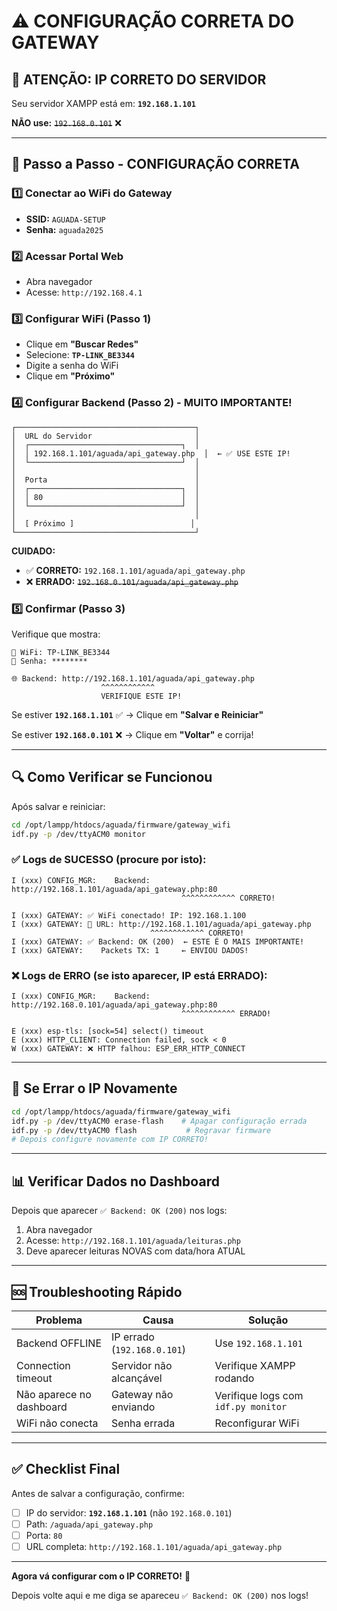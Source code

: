 # ⚠️ CONFIGURAÇÃO CORRETA DO GATEWAY

## 🎯 ATENÇÃO: IP CORRETO DO SERVIDOR

Seu servidor XAMPP está em: **`192.168.1.101`**

**NÃO use:** ~~`192.168.0.101`~~ ❌

---

## 📝 Passo a Passo - CONFIGURAÇÃO CORRETA

### 1️⃣ Conectar ao WiFi do Gateway

- **SSID:** `AGUADA-SETUP`
- **Senha:** `aguada2025`

### 2️⃣ Acessar Portal Web

- Abra navegador
- Acesse: `http://192.168.4.1`

### 3️⃣ Configurar WiFi (Passo 1)

- Clique em **"Buscar Redes"**
- Selecione: **`TP-LINK_BE3344`**
- Digite a senha do WiFi
- Clique em **"Próximo"**

### 4️⃣ Configurar Backend (Passo 2) - **MUITO IMPORTANTE!**

```
┌────────────────────────────────────────┐
│  URL do Servidor                       │
│  ┌──────────────────────────────────┐  │
│  │ 192.168.1.101/aguada/api_gateway.php  │  ← ✅ USE ESTE IP!
│  └──────────────────────────────────┘  │
│                                        │
│  Porta                                 │
│  ┌──────────────────────────────────┐  │
│  │ 80                               │  │
│  └──────────────────────────────────┘  │
│                                        │
│  [ Próximo ]                          │
└────────────────────────────────────────┘
```

**CUIDADO:**
- ✅ **CORRETO:** `192.168.1.101/aguada/api_gateway.php`
- ❌ **ERRADO:** ~~`192.168.0.101/aguada/api_gateway.php`~~

### 5️⃣ Confirmar (Passo 3)

Verifique que mostra:

```
📡 WiFi: TP-LINK_BE3344
🔐 Senha: ********

🌐 Backend: http://192.168.1.101/aguada/api_gateway.php
                    ^^^^^^^^^^^^ 
                    VERIFIQUE ESTE IP!
```

Se estiver **`192.168.1.101`** ✅ → Clique em **"Salvar e Reiniciar"**

Se estiver **`192.168.0.101`** ❌ → Clique em **"Voltar"** e corrija!

---

## 🔍 Como Verificar se Funcionou

Após salvar e reiniciar:

```bash
cd /opt/lampp/htdocs/aguada/firmware/gateway_wifi
idf.py -p /dev/ttyACM0 monitor
```

### ✅ Logs de SUCESSO (procure por isto):

```
I (xxx) CONFIG_MGR:    Backend: http://192.168.1.101/aguada/api_gateway.php:80
                                      ^^^^^^^^^^^^ CORRETO!

I (xxx) GATEWAY: ✅ WiFi conectado! IP: 192.168.1.100
I (xxx) GATEWAY: 📡 URL: http://192.168.1.101/aguada/api_gateway.php
                               ^^^^^^^^^^^^ CORRETO!
I (xxx) GATEWAY: ✅ Backend: OK (200)  ← ESTE É O MAIS IMPORTANTE!
I (xxx) GATEWAY:    Packets TX: 1     ← ENVIOU DADOS!
```

### ❌ Logs de ERRO (se isto aparecer, IP está ERRADO):

```
I (xxx) CONFIG_MGR:    Backend: http://192.168.0.101/aguada/api_gateway.php:80
                                      ^^^^^^^^^^^^ ERRADO!

E (xxx) esp-tls: [sock=54] select() timeout
E (xxx) HTTP_CLIENT: Connection failed, sock < 0
W (xxx) GATEWAY: ❌ HTTP falhou: ESP_ERR_HTTP_CONNECT
```

---

## 🔄 Se Errar o IP Novamente

```bash
cd /opt/lampp/htdocs/aguada/firmware/gateway_wifi
idf.py -p /dev/ttyACM0 erase-flash    # Apagar configuração errada
idf.py -p /dev/ttyACM0 flash           # Regravar firmware
# Depois configure novamente com IP CORRETO!
```

---

## 📊 Verificar Dados no Dashboard

Depois que aparecer `✅ Backend: OK (200)` nos logs:

1. Abra navegador
2. Acesse: `http://192.168.1.101/aguada/leituras.php`
3. Deve aparecer leituras NOVAS com data/hora ATUAL

---

## 🆘 Troubleshooting Rápido

| Problema | Causa | Solução |
|----------|-------|---------|
| Backend OFFLINE | IP errado (`192.168.0.101`) | Use `192.168.1.101` |
| Connection timeout | Servidor não alcançável | Verifique XAMPP rodando |
| Não aparece no dashboard | Gateway não enviando | Verifique logs com `idf.py monitor` |
| WiFi não conecta | Senha errada | Reconfigurar WiFi |

---

## ✅ Checklist Final

Antes de salvar a configuração, confirme:

- [ ] IP do servidor: **`192.168.1.101`** (não `192.168.0.101`)
- [ ] Path: `/aguada/api_gateway.php`
- [ ] Porta: `80`
- [ ] URL completa: `http://192.168.1.101/aguada/api_gateway.php`

---

**Agora vá configurar com o IP CORRETO!** 🚀

Depois volte aqui e me diga se apareceu `✅ Backend: OK (200)` nos logs!
